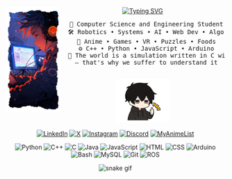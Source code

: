 <div align="center">
  <!-- <a href="https://git.io/typing-svg"><img src="https://readme-typing-svg.demolab.com?font=Fira+Code&pause=1000&background=FF9D2300&center=true&vCenter=true&multiline=true&width=435&lines=Hello+visitor%2C+it's+Rubai" alt="Typing SVG" /></a>
  <a href="https://git.io/typing-svg"><img src="https://readme-typing-svg.demolab.com?font=Fira+Code&weight=100&size=13&duration=2000&pause=1000&color=F70C84&background=FF9D2300&vCenter=true&multiline=true&width=600&lines=A+wannabe+roboticist+with+a+brain+of+an+anime+protagonist+powered+by+biryani" alt="Typing SVG" /></a> -->

  <a href="https://git.io/typing-svg">
    <img src="https://readme-typing-svg.demolab.com?font=Fira+Code&pause=1000&center=true&vCenter=true&multiline=true&width=600&height=95&lines=Hello+visitor%2C+it's+Rubai;your+friendly+neighbourhood+debugger" alt="Typing SVG" />
  </a>
<!-- </div> -->

<!-- <div align="center"> --> 
  <!-- <br> -->
  <!-- <img src="https://github.com/wf-rubai/wf-rubai/blob/main/inventory/Untitled%20design.png?raw=true" width="25%" align="left" /> -->
  <img src="https://github.com/wf-rubai/wf-rubai/blob/main/inventory/Untitled_design-removebg-preview.png?raw=true" width="25%" align="left" />
  
  <br>
  <!-- <br> -->
  <pre>
  💼 Computer Science and Engineering Student
  🛠️ Robotics • Systems • AI • Web Dev • Algorithm
  👾 Anime • Games • VR • Puzzles • Foods
  ⚙️ C++ • Python • JavaScript • Arduino
  🧠 The world is a simulation written in C without comments
  — that's why we suffer to understand it
  </pre>

  <!-- <br><br> -->
  <img src="https://github.com/wf-rubai/wf-rubai/blob/main/inventory/LowTensionCoupleStickerGIFAnimation-ezgif.com-reverse.gif?raw=true" height="100" />
  <br>
  <!-- <br> -->

  <!-- [![](https://img.shields.io/badge/LinkedIn-0e76a8?logo=linkedin&logoColor=white)](https://linkedin.com/in/yourprofile)
  [![](https://img.shields.io/badge/AnimeList-2e51a2?logo=MyAnimeList&logoColor=white)](https://myanimelist.net/animelist/wf_rubai)
  [![](https://img.shields.io/badge/Gaming-7289DA?logo=discord&logoColor=white)](https://discordapp.com/users/yourid) -->

  [![LinkedIn](https://img.shields.io/badge/LinkedIn-0A66C2?style=flat&logo=linkedin&logoColor=white)](https://www.linkedin.com/in/washio-ferdous-678709251?utm_source=share&utm_campaign=share_via&utm_content=profile&utm_medium=ios_app)
  [![X](https://img.shields.io/badge/X-000000?style=flat&logo=x&logoColor=white)](https://x.com/wfrubai?s=21)
  [![Instagram](https://img.shields.io/badge/Instagram-E4405F?style=flat&logo=instagram&logoColor=white)](https://www.instagram.com/washio_ferdous_rubai/)
  [![Discord](https://img.shields.io/badge/Discord-5865F2?style=flat&logo=discord&logoColor=white)](https://discord.com/users/no_body_will_know_me)
  [![MyAnimeList](https://img.shields.io/badge/MyAnimeList-2E51A2?style=flat&logo=myanimelist&logoColor=white)](https://myanimelist.net/animelist/wf_rubai)
  <!-- [![GitHub](https://img.shields.io/badge/GitHub-181717?style=flat&logo=github&logoColor=white)](https://github.com/wf-rubai) -->
  <!-- [![YouTube](https://img.shields.io/badge/YouTube-FF0000?style=flat&logo=youtube&logoColor=white)](https://youtube.com/@yourchannel) -->
  
  ![Python](https://img.shields.io/badge/Python-3776AB?style=flat&logo=python&logoColor=white)
  ![C++](https://img.shields.io/badge/C++-00599C?style=flat&logo=c%2B%2B&logoColor=white)
  ![C](https://img.shields.io/badge/C-A8B9CC?style=flat&logo=c&logoColor=black)
  ![Java](https://img.shields.io/badge/Java-007396?style=flat&logo=java&logoColor=white)
  ![JavaScript](https://img.shields.io/badge/JavaScript-F7DF1E?style=flat&logo=javascript&logoColor=black)
  ![HTML](https://img.shields.io/badge/HTML5-E34F26?style=flat&logo=html5&logoColor=white)
  ![CSS](https://img.shields.io/badge/CSS3-1572B6?style=flat&logo=css3&logoColor=white)
  ![Arduino](https://img.shields.io/badge/Arduino-00979D?style=flat&logo=arduino&logoColor=white)
  ![Bash](https://img.shields.io/badge/Bash-4EAA25?style=flat&logo=gnubash&logoColor=white)
  ![MySQL](https://img.shields.io/badge/MySQL-005C84?style=flat&logo=mysql&logoColor=white)
  ![Git](https://img.shields.io/badge/Git-F05032?style=flat&logo=git&logoColor=white)
  ![ROS](https://img.shields.io/badge/ROS-22314E?style=flat&logo=ros&logoColor=white)

  <!-- <img src="https://github-readme-stats.vercel.app/api/top-langs/?username=wf-rubai&layout=compact&langs_count=6&theme=tokyonight" />
  <img src="https://github-readme-stats.vercel.app/api?username=wf-rubai&show_icons=true&theme=tokyonight" />
  <img src="https://github-readme-streak-stats.herokuapp.com/?user=wf-rubai&theme=tokyonight" />
  <img src="https://readme-streak-stats.demolab.com?user=wf-rubai&theme=tokyonight" />
  <img src="https://github-readme-stats.vercel.app/api/top-langs/?username=wf-rubai&layout=compact&theme=tokyonight" />


![GitHub Streak](https://readme-streak-stats.demolab.com?user=wf-rubai&theme=tokyonight)
![snake gif](https://github.com/wf-rubai/wf-rubai/blob/output/github-contribution-grid-snake.svg)
[![Wakatime stats](https://github-readme-stats.vercel.app/api/wakatime?username=yourusername)](https://wakatime.com/) -->

<!-- ### 🐍 Contribution Snake -->

![snake gif](https://github.com/wf-rubai/wf-rubai/blob/output/github-contribution-grid-snake.svg)

<!-- ![Snake animation](https://github.com/thepiyushmalhotra/thepiyushmalhotra/blob/output/github-contribution-grid-snake.svg) -->
</div>